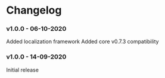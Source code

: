 # Changelog
### v1.0.0 - 06-10-2020
Added localization framework
Added core v0.7.3 compatibility

### v1.0.0 - 14-09-2020
Initial release